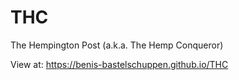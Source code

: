 # THC
The Hempington Post (a.k.a. The Hemp Conqueror)    

View at: https://benis-bastelschuppen.github.io/THC
